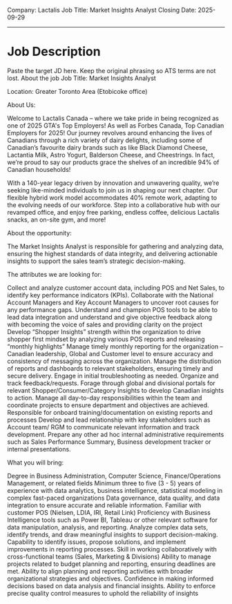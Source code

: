 Company: Lactalis
Job Title: Market Insights Analyst
Closing Date: 2025-09-29

---


# Job Description

Paste the target JD here. Keep the original phrasing so ATS terms are not lost.
About the job
Job Title: Market Insights Analyst

Location: Greater Toronto Area (Etobicoke office)


About Us:

Welcome to Lactalis Canada – where we take pride in being recognized as one of 2025 GTA's Top Employers! As well as Forbes Canada, Top Canadian Employers for 2025! Our journey revolves around enhancing the lives of Canadians through a rich variety of dairy delights, including some of Canadian’s favourite dairy brands such as like Black Diamond Cheese, Lactantia Milk, Astro Yogurt, Balderson Cheese, and Cheestrings. In fact, we’re proud to say our products grace the shelves of an incredible 94% of Canadian households!


With a 140-year legacy driven by innovation and unwavering quality, we’re seeking like-minded individuals to join us in shaping our next chapter. Our flexible hybrid work model accommodates 40% remote work, adapting to the evolving needs of our workforce. Step into a collaborative hub with our revamped office, and enjoy free parking, endless coffee, delicious Lactalis snacks, an on-site gym, and more!


About the opportunity:

The Market Insights Analyst is responsible for gathering and analyzing data, ensuring the highest standards of data integrity, and delivering actionable insights to support the sales team’s strategic decision-making.


The attributes we are looking for:

Collect and analyze customer account data, including POS and Net Sales, to identify key performance indicators (KPIs). Collaborate with the National Account Managers and Key Account Managers to uncover root causes for any performance gaps.
Understand and champion POS tools to be able to lead data integration and understand and give objective feedback along with becoming the voice of sales and providing clarity on the project
Develop “Shopper Insights” strength within the organization to drive shopper first mindset by analyzing various POS reports and releasing “monthly highlights”
Manage timely monthly reporting for the organization – Canadian leadership, Global and Customer level to ensure accuracy and consistency of messaging across the organization. Manage the distribution of reports and dashboards to relevant stakeholders, ensuring timely and secure delivery. Engage in initial troubleshooting as needed. Organize and track feedback/requests.
Forage through global and divisional portals for relevant Shopper/Consumer/Category Insights to develop Canadian insights to action.
Manage all day-to-day responsibilities within the team and coordinate projects to ensure department and objectives are achieved. Responsible for onboard training/documentation on existing reports and processes
Develop and lead relationship with key stakeholders such as Account team/ RGM to communicate relevant information and track development.
Prepare any other ad hoc internal administrative requirements such as Sales Performance Summary, Business development tracker or internal presentations.




What you will bring:

Degree in Business Administration, Computer Science, Finance/Operations Management, or related fields
Minimum three to five (3 - 5) years of experience with data analytics, business intelligence, statistical modeling in complex fast-paced organizations
Data governance, data quality, and data integration to ensure accurate and reliable information.
Familiar with customer POS (Nielsen, LDIA, IRI, Retail Link)
Proficiency with Business Intelligence tools such as Power BI, Tableau or other relevant software for data manipulation, analysis, and reporting.
Analyze complex data sets, identify trends, and draw meaningful insights to support decision-making.
Capability to identify issues, propose solutions, and implement improvements in reporting processes.
Skill in working collaboratively with cross-functional teams (Sales, Marketing & Divisions)
Ability to manage projects related to budget planning and reporting, ensuring deadlines are met.
Ability to align planning and reporting activities with broader organizational strategies and objectives.
Confidence in making informed decisions based on data analysis and financial insights.
Ability to enforce precise quality control measures to uphold the reliability of insights